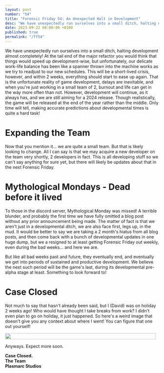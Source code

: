 ```yaml
---
layout: post
number: "54"
title: "Forensic Friday 54: An Unexpected Halt in Development"
desc: "We have unexpectedly run ourselves into a small ditch, halting development almost completely! At the tail end of the major refactor you would think that things would speed up development-wise, but unfortunately, our delicate work-life balance has been like a spanner thrown into the machine works as we try to readjust to our new schedules. This will be a short-lived crisis, however, and within 2 weeks, everything should start to ease up again. That is the unfortunate reality of game development, delays are inevitable, and when you're just working in a small team of 2, burnout and life can get in the way more often than not. However, development will continue, as it always has, and we are still aiming for a 2024 release. Though realistically, the game will be released at the end of the year rather than the middle. Only time will tell, making accurate predictions about developmental times is quite a hard task!"
date: 2023-09-22 00:00:00 +0100
published: true
permalink: "/ff54"
---
```


We have unexpectedly run ourselves into a small ditch, halting development almost completely! At the tail end of the major refactor you would think that things would speed up development-wise, but unfortunately, our delicate work-life balance has been like a spanner thrown into the machine works as we try to readjust to our new schedules. This will be a short-lived crisis, however, and within 2 weeks, everything should start to ease up again. That is the unfortunate reality of game development, delays are inevitable, and when you're just working in a small team of 2, burnout and life can get in the way more often than not. However, development will continue, as it always has, and we are still aiming for a 2024 release. Though realistically, the game will be released at the end of the year rather than the middle. Only time will tell, making accurate predictions about developmental times is quite a hard task!


# Expanding the Team
Now that you mention it... we are quite a small team. But that is likely looking to change. All I can say is that we may acquire a new developer on the team very shortly, 2 developers in fact. This is all developing stuff so we can't say anything for sure yet, but there will likely be updates about that in the next Forensic Friday.


# Mythological Mondays - Dead before it lived
To those in the discord server, Mythological Monday was missed! A terrible blunder, and probably the first time we have fully omitted a blog post without any prior announcement being made. The matter of fact is that we aren't just in a developmental ditch, we are also face first, legs up, in the mud. It would be better to say we are taking a 2 month's hiatus from all blog posts, and then come back with a bunch of developmental updates in one huge dump, but we a resigned to at least getting Forensic Friday out weekly, even during the bad weeks... and here we are.


But like all bad weeks past and future, they eventually end, and eventually we get into periods of sustained and productive development. We believe the next such period will be the game's last, during its developmental pre-alpha stage at least. Something to look forward to!


# Case Closed
Not much to say that hasn't already been said, but I (David) was on holiday 2 weeks ago! Who would have thought I take breaks from work? I didn't even plan to go on holiday, it just happened. So here's a weird image that doesn't give you any context about where I went! You can figure that one out yourself!

<div style="display:flex">
    <div style="flex:1;padding-right:10px;">
        <img src="./forensic-friday-media/ff54/hol.jpg" width="100%"/>
    </div>
</div>


Anyways. Expect more soon.


**Case Closed.**\
**The Team**\
**Plasmarc Studios**

